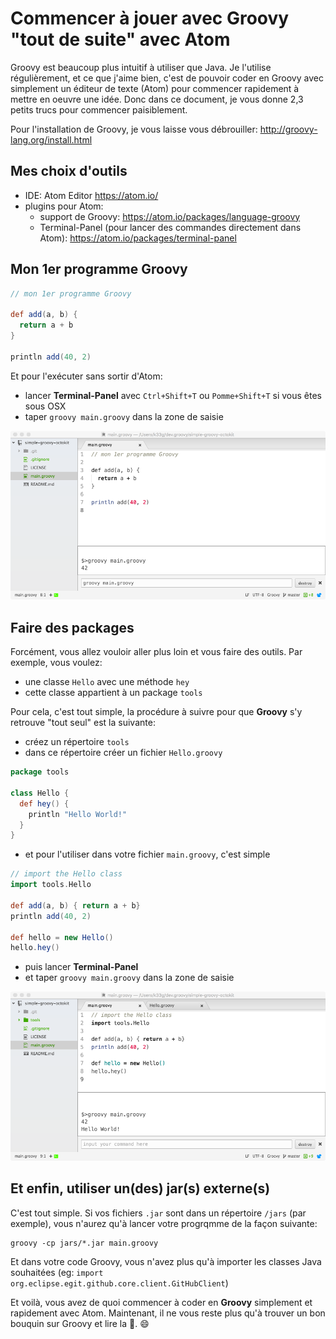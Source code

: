 # Commencer à jouer avec Groovy "tout de suite" avec Atom

Groovy est beaucoup plus intuitif à utiliser que Java. Je l'utilise régulièrement, et ce que j'aime bien, c'est de pouvoir coder en Groovy avec simplement un éditeur de texte (Atom) pour commencer rapidement à mettre en oeuvre une idée. Donc dans ce document, je vous donne 2,3 petits trucs pour commencer paisiblement.

Pour l'installation de Groovy, je vous laisse vous débrouiller: http://groovy-lang.org/install.html

## Mes choix d'outils

- IDE: Atom Editor https://atom.io/
- plugins pour Atom:
  - support de Groovy: https://atom.io/packages/language-groovy
  - Terminal-Panel (pour lancer des commandes directement dans Atom): https://atom.io/packages/terminal-panel

## Mon 1er programme Groovy

```groovy
// mon 1er programme Groovy

def add(a, b) {
  return a + b
}

println add(40, 2)
```

Et pour l'exécuter sans sortir d'Atom:
- lancer **Terminal-Panel** avec `Ctrl+Shift+T` ou `Pomme+Shift+T` si vous êtes sous OSX
- taper `groovy main.groovy` dans la zone de saisie

![:octocat:](pic/00-groovy.png)

## Faire des packages

Forcément, vous allez vouloir aller plus loin et vous faire des outils. Par exemple, vous voulez:
- une classe `Hello` avec une méthode `hey`
- cette classe appartient à un package `tools`

Pour cela, c'est tout simple, la procédure à suivre pour que **Groovy** s'y retrouve "tout seul" est la suivante:
- créez un répertoire `tools`
- dans ce répertoire créer un fichier `Hello.groovy`
```groovy
package tools

class Hello {
  def hey() {
    println "Hello World!"
  }
}
```
- et pour l'utiliser dans votre fichier `main.groovy`, c'est simple
```groovy
// import the Hello class
import tools.Hello

def add(a, b) { return a + b}
println add(40, 2)

def hello = new Hello()
hello.hey()
```
- puis lancer **Terminal-Panel** 
- et taper `groovy main.groovy` dans la zone de saisie

![:octocat:](pic/01-groovy.png)

## Et enfin, utiliser un(des) jar(s) externe(s)

C'est tout simple. Si vos fichiers `.jar` sont dans un répertoire `/jars` (par exemple), vous n'aurez qu'à lancer votre progrqmme de la façon suivante:

```
groovy -cp jars/*.jar main.groovy
```

Et dans votre code Groovy, vous n'avez plus qu'à importer les classes Java souhaitées (eg: `import org.eclipse.egit.github.core.client.GitHubClient`)

Et voilà, vous avez de quoi commencer à coder en **Groovy** simplement et rapidement avec Atom. Maintenant, il ne vous reste plus qu'à trouver un bon bouquin sur Groovy et lire la 📖. :smile:


